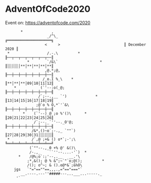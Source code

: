 # AdventOfCode2020
Event on: https://adventofcode.com/2020

           *             ,
                       _/^\_                              ╔════════════════════╗
                      <     >                             ║ December      2020 ║
     *                 /.-.\         *                    ╟──┬──┬──┬──┬──┬──┬──║
              *        `/&\`                   *          ║░░│░░│**│**│**│**│**║
                      ,@.*;@,                             ╟──┼──┼──┼──┼──┼──┼──║
                     /_o.I %_\    *                       ║**│**│**│09│10│11│12║
        *           (`'--:o(_@;                           ╟──┼──┼──┼──┼──┼──┼──╢
                   /`;--.,__ `')             *            ║13│14│15│16│17│18│19║
                  ;@`o % O,*`'`&\                         ╟──┼──┼──┼──┼──┼──┼──╢
            *    (`'--)_@ ;o %'()\      *                 ║20│21│22│23│24│25│26║
                 /`;--._`''--._O'@;                       ╟──┼──┼──┼──┼──┼──┼──╢
                /&*,()~o`;-.,_ `""`)                      ║27│28│29│30│31│░░│░░║
     *          /`,@ ;+& () o*`;-';\                      ╚══╧══╧══╧══╧══╧══╧══╝
               (`""--.,_0 +% @' &()\
               /-.,_    ``''--....-'`)  *
          *    /@%;o`:;'--,.__   __.'\
              ;*,&(); @ % &^;~`"`o;@();         *
              /(); o^~; & ().o@*&`;&%O\
        jgs   `"="==""==,,,.,="=="==="`
           __.----.---''#####---...___...-----._
         '`    
